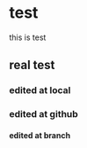 # test
this is test

## real test


### edited at local
### edited at github


#### edited at branch
